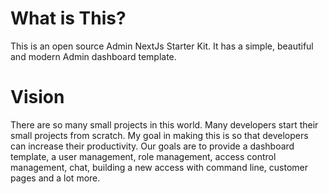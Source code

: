 # What is This?

This is an open source Admin NextJs Starter Kit. It has a simple, beautiful and modern Admin dashboard template.

# Vision

There are so many small projects in this world. Many developers start their small projects from scratch. My goal in making this is so that developers can increase their productivity.
Our goals are to provide a dashboard template, a user management, role management, access control management, chat, building a new access with command line, customer pages and a lot more.
